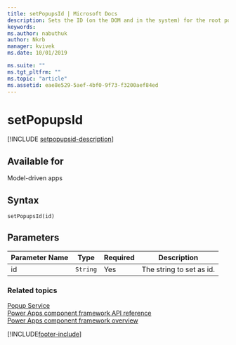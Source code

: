 ```yaml
---
title: setPopupsId | Microsoft Docs
description: Sets the ID (on the DOM and in the system) for the root popup element.
keywords:
ms.author: nabuthuk
author: Nkrb
manager: kvivek
ms.date: 10/01/2019

ms.suite: ""
ms.tgt_pltfrm: ""
ms.topic: "article"
ms.assetid: eae8e529-5aef-4bf0-9f73-f3200aef84ed
---
```


# setPopupsId

[!INCLUDE [setpopupsid-description](includes/setpopupsid-description.md)]

## Available for 

Model-driven apps

## Syntax

`setPopupsId(id)`

## Parameters

| Parameter Name|Type|Required|Description|
| ------------- |----|--------|-----------|
|id|`String`|Yes|The string to set as id.|


### Related topics

[Popup Service](../popupservice.md)<br/>
[Power Apps component framework API reference](../../reference/index.md)<br/>
[Power Apps component framework overview](../../overview.md)

[!INCLUDE[footer-include](../../../../includes/footer-banner.md)]